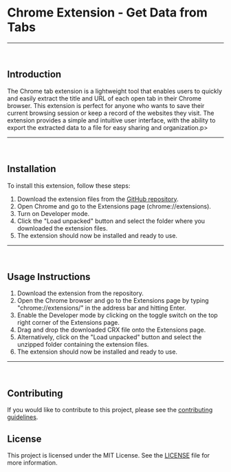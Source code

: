 <h1> Chrome Extension - Get Data from Tabs</h1>
<hr/> <br/>
<h2>Introduction</h2>
<p>The Chrome tab extension is a lightweight tool that enables users to quickly and easily extract the title and URL of each open tab in their Chrome browser. This extension is perfect for anyone who wants to save their current browsing session or keep a record of the websites they visit. The extension provides a simple and intuitive user interface, with the ability to export the extracted data to a file for easy sharing and organization.p>
<hr/> <br/>
<h2>Installation</h2>
<p>To install this extension, follow these steps:</p>
<ol>
  <li>Download the extension files from the <a href="https://github.com/alwaz-shahid/extenstion-chrome-get-tabs-data">GitHub repository</a>.</li>
  <li>Open Chrome and go to the Extensions page (chrome://extensions).</li>
  <li>Turn on Developer mode.</li>
  <li>Click the "Load unpacked" button and select the folder where you downloaded the extension files.</li>
  <li>The extension should now be installed and ready to use.</li>
</ol> 
<hr/> <br/>
<h2>Usage Instructions</h2>
	<ol>
		<li>Download the extension from the repository.</li>
		<li>Open the Chrome browser and go to the Extensions page by typing "chrome://extensions/" in the address bar and hitting Enter.</li>
		<li>Enable the Developer mode by clicking on the toggle switch on the top right corner of the Extensions page.</li>
		<li>Drag and drop the downloaded CRX file onto the Extensions page.</li>
		<li>Alternatively, click on the "Load unpacked" button and select the unzipped folder containing the extension files.</li>
		<li>The extension should now be installed and ready to use.</li>
	</ol>
  <hr/> <br/>
<h2>Contributing</h2>
<p>If you would like to contribute to this project, please see the <a href="https://github.com/alwaz-shahid/extenstion-chrome-get-tabs-data/blob/master/CONTRIBUTING.md">contributing guidelines</a>.</p>
<h2>License</h2>
<p>This project is licensed under the MIT License. See the <a href="https://github.com/alwaz-shahid/extenstion-chrome-get-tabs-data/blob/master/LICENSE">LICENSE</a> file for more information.</p>
